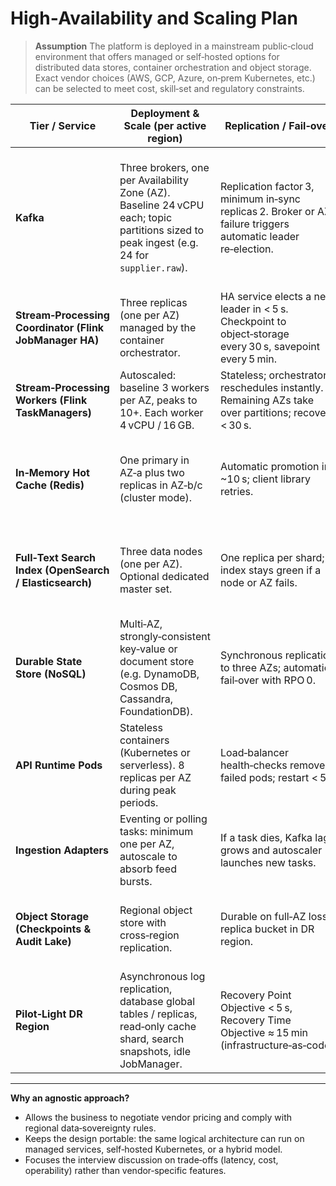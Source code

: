 # High‑Availability and Scaling Plan

> **Assumption**
> The platform is deployed in a mainstream public‑cloud environment that offers managed or self‑hosted options for distributed data stores, container orchestration and object storage.
> Exact vendor choices (AWS, GCP, Azure, on‑prem Kubernetes, etc.) can be selected to meet cost, skill‑set and regulatory constraints.

| Tier / Service                                            | Deployment & Scale (per active region)                                                                                                    | Replication / Fail‑over                                                                                       | Role & Key Tuning Notes                                                                                                                  |
| --------------------------------------------------------- | ----------------------------------------------------------------------------------------------------------------------------------------- | ------------------------------------------------------------------------------------------------------------- | ---------------------------------------------------------------------------------------------------------------------------------------- |
| **Kafka**                    | Three brokers, one per Availability Zone (AZ). Baseline 24 vCPU each; topic partitions sized to peak ingest (e.g. 24 for `supplier.raw`). | Replication factor 3, minimum in‑sync replicas 2. Broker or AZ failure triggers automatic leader re‑election. | Ingestion fan‑out and exactly‑once streaming backbone. Vendor‑agnostic: Confluent Platform, Strimzi on Kubernetes or a managed offering. |
| **Stream‑Processing Coordinator (Flink JobManager HA)**   | Three replicas (one per AZ) managed by the container orchestrator.                                                                        | HA service elects a new leader in < 5 s. Checkpoint to object‑storage every 30 s, savepoint every 5 min.      | Coordinates streaming job; no user traffic.                                                                                              |
| **Stream‑Processing Workers (Flink TaskManagers)**        | Autoscaled: baseline 3 workers per AZ, peaks to 10+. Each worker 4 vCPU / 16 GB.                                                          | Stateless; orchestrator reschedules instantly. Remaining AZs take over partitions; recovery < 30 s.           | Normalises, deduplicates, enriches and validates supplier feeds.                                                                         |
| **In‑Memory Hot Cache (Redis)**                | One primary in AZ‑a plus two replicas in AZ‑b/c (cluster mode).                                                                           | Automatic promotion in \~10 s; client library retries.                                                        | TTL 60 s, LFU eviction, ≈ 2 GB RAM per shard. Implemented via Redis OSS, Redis Enterprise or a managed cache.                            |
| **Full‑Text Search Index (OpenSearch / Elasticsearch)** | Three data nodes (one per AZ). Optional dedicated master set.                                                                             | One replica per shard; index stays green if a node or AZ fails.                                               | Stores structural flight docs (no fare). Refresh interval 1 s. Cloud‑provider managed search or self‑hosted.                             |
| **Durable State Store (NoSQL)**                           | Multi‑AZ, strongly‑consistent key‑value or document store (e.g. DynamoDB, Cosmos DB, Cassandra, FoundationDB).                            | Synchronous replication to three AZs; automatic fail‑over with RPO 0.                                         | Holds latest fare JSON keyed by `flightId`. Provisioned for 10 k RCU start; scales on demand.                                            |
| **API Runtime Pods**                                      | Stateless containers (Kubernetes or serverless). 8 replicas per AZ during peak periods.                                                   | Load‑balancer health‑checks remove failed pods; restart < 5 s.                                                | Combines search‑index IDs with fresh prices and returns JSON/GraphQL.                                                                    |
| **Ingestion Adapters**                                    | Eventing or polling tasks: minimum one per AZ, autoscale to absorb feed bursts.                                                           | If a task dies, Kafka lag grows and autoscaler launches new tasks.                                            | Converts supplier payloads to canonical JSON, writes to `supplier.raw`.                                                                  |
| **Object Storage (Checkpoints & Audit Lake)**             | Regional object store with cross‑region replication.                                                                                      | Durable on full‑AZ loss; replica bucket in DR region.                                                         | Flink checkpoints, raw‑feed retention, and analytics queries.                                                                            |
| **Pilot‑Light DR Region**                                 | Asynchronous log replication, database global tables / replicas, read‑only cache shard, search snapshots, idle JobManager.                | Recovery Point Objective < 5 s, Recovery Time Objective ≈ 15 min (infrastructure‑as‑code).                    | Activated if primary region outage exceeds fail‑over threshold; API and workers start from latest checkpoint.                            |

---

**Why an agnostic approach?**

* Allows the business to negotiate vendor pricing and comply with regional data‑sovereignty rules.
* Keeps the design portable: the same logical architecture can run on managed services, self‑hosted Kubernetes, or a hybrid model.
* Focuses the interview discussion on trade‑offs (latency, cost, operability) rather than vendor‑specific features.

